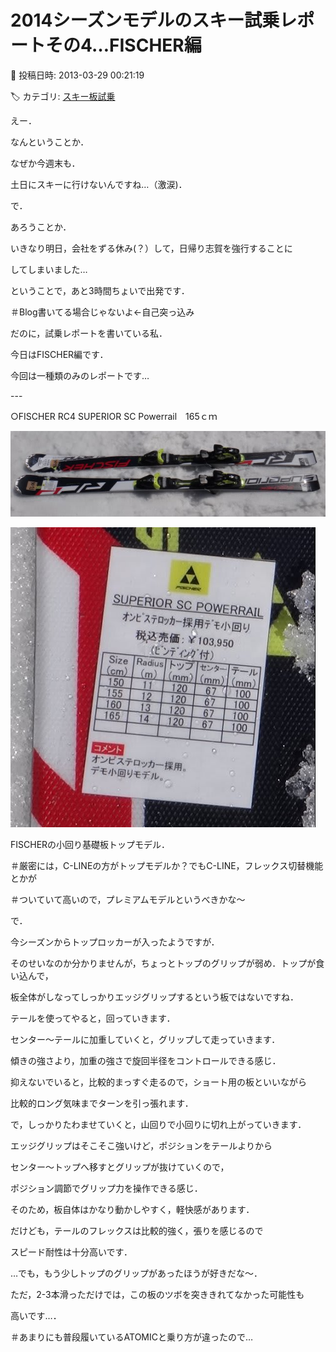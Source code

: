 # 2014シーズンモデルのスキー試乗レポートその4…FISCHER編

📅 投稿日時: 2013-03-29 00:21:19

🏷️ カテゴリ: [スキー板試乗](c0bd8048615710cee890e403a36cc9a2b.md)

えー．


なんということか．


なぜか今週末も．


土日にスキーに行けないんですね…（激涙)．





で．


あろうことか．


いきなり明日，会社をずる休み(？）して，日帰り志賀を強行することに


してしまいました…


ということで，あと3時間ちょいで出発です．


＃Blog書いてる場合じゃないよ←自己突っ込み





だのに，試乗レポートを書いている私．


今日はFISCHER編です．


今回は一種類のみのレポートです…


---[]()





○FISCHER RC4 SUPERIOR SC Powerrail　165ｃｍ




![26aa7d60635267031c1539598a3c1f95.jpg](images/26aa7d60635267031c1539598a3c1f95.jpg)









![454ef2872d872238e8acc50e8f523050.jpg](images/454ef2872d872238e8acc50e8f523050.jpg)




FISCHERの小回り基礎板トップモデル．


＃厳密には，C-LINEの方がトップモデルか？でもC-LINE，フレックス切替機能とかが


＃ついていて高いので，プレミアムモデルというべきかな～





で．


今シーズンからトップロッカーが入ったようですが．


そのせいなのか分かりませんが，ちょっとトップのグリップが弱め．トップが食い込んで，


板全体がしなってしっかりエッジグリップするという板ではないですね．


テールを使ってやると，回っていきます．


センター～テールに加重していくと，グリップして走っていきます．


傾きの強さより，加重の強さで旋回半径をコントロールできる感じ．


抑えないでいると，比較的まっすぐ走るので，ショート用の板といいながら


比較的ロング気味までターンを引っ張れます．


で，しっかりたわませていくと，山回りで小回りに切れ上がっていきます．





エッジグリップはそこそこ強いけど，ポジションをテールよりから


センター～トップへ移すとグリップが抜けていくので，


ポジション調節でグリップ力を操作できる感じ．


そのため，板自体はかなり動かしやすく，軽快感があります．


だけども，テールのフレックスは比較的強く，張りを感じるので


スピード耐性は十分高いです．





…でも，もう少しトップのグリップがあったほうが好きだな～．


ただ，2-3本滑っただけでは，この板のツボを突ききれてなかった可能性も


高いです…．


＃あまりにも普段履いているATOMICと乗り方が違ったので…
